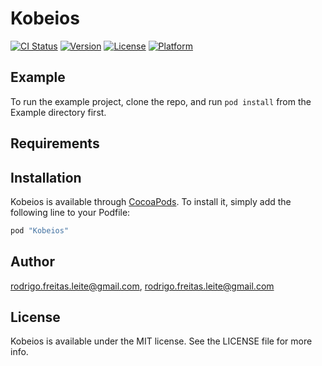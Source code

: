 # Kobeios

[![CI Status](http://img.shields.io/travis/rodrigo.freitas.leite@gmail.com/Kobeios.svg?style=flat)](https://travis-ci.org/rodrigo.freitas.leite@gmail.com/Kobeios)
[![Version](https://img.shields.io/cocoapods/v/Kobeios.svg?style=flat)](http://cocoapods.org/pods/Kobeios)
[![License](https://img.shields.io/cocoapods/l/Kobeios.svg?style=flat)](http://cocoapods.org/pods/Kobeios)
[![Platform](https://img.shields.io/cocoapods/p/Kobeios.svg?style=flat)](http://cocoapods.org/pods/Kobeios)

## Example

To run the example project, clone the repo, and run `pod install` from the Example directory first.

## Requirements

## Installation

Kobeios is available through [CocoaPods](http://cocoapods.org). To install
it, simply add the following line to your Podfile:

```ruby
pod "Kobeios"
```

## Author

rodrigo.freitas.leite@gmail.com, rodrigo.freitas.leite@gmail.com

## License

Kobeios is available under the MIT license. See the LICENSE file for more info.
